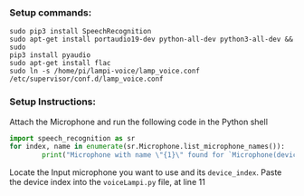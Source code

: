 ### Setup commands:
```
sudo pip3 install SpeechRecognition
sudo apt-get install portaudio19-dev python-all-dev python3-all-dev && sudo 
pip3 install pyaudio
sudo apt-get install flac
sudo ln -s /home/pi/lampi-voice/lamp_voice.conf /etc/supervisor/conf.d/lamp_voice.conf
```


### Setup Instructions:
Attach the Microphone and run the following code in the Python shell
```python
import speech_recognition as sr
for index, name in enumerate(sr.Microphone.list_microphone_names()):
        print("Microphone with name \"{1}\" found for `Microphone(device_index={0})`".format(index, name))
```
Locate the Input microphone you want to use and its `device_index`. Paste the device index into the `voiceLampi.py` file, at line 11